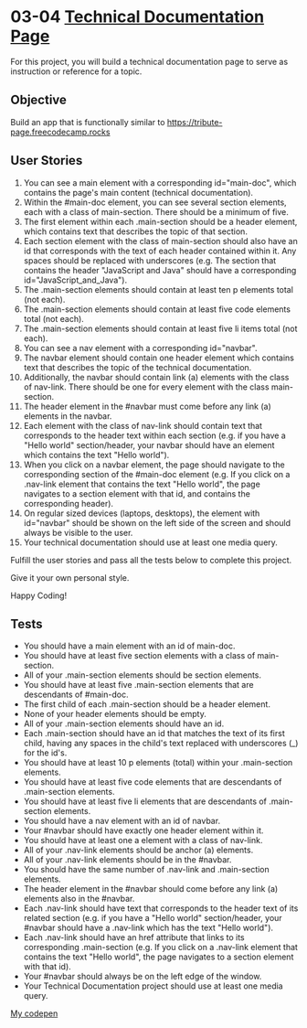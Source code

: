 # 03-04 [Technical Documentation Page](https://www.freecodecamp.org/learn/2022/responsive-web-design/build-a-technical-documentation-page-project/build-a-technical-documentation-page)

For this project, you will build a technical documentation page to serve as instruction or reference for a topic.

## Objective
Build an app that is functionally similar to https://tribute-page.freecodecamp.rocks

## User Stories
1. You can see a main element with a corresponding id="main-doc", which contains the page's main content (technical documentation).
1. Within the #main-doc element, you can see several section elements, each with a class of main-section. There should be a minimum of five.
1. The first element within each .main-section should be a header element, which contains text that describes the topic of that section.
1. Each section element with the class of main-section should also have an id that corresponds with the text of each header contained within it. Any spaces should be replaced with underscores (e.g. The section that contains the header "JavaScript and Java" should have a corresponding id="JavaScript_and_Java").
1. The .main-section elements should contain at least ten p elements total (not each).
1. The .main-section elements should contain at least five code elements total (not each).
1. The .main-section elements should contain at least five li items total (not each).
1. You can see a nav element with a corresponding id="navbar".
1. The navbar element should contain one header element which contains text that describes the topic of the technical documentation.
1. Additionally, the navbar should contain link (a) elements with the class of nav-link. There should be one for every element with the class main-section.
1. The header element in the #navbar must come before any link (a) elements in the navbar.
1. Each element with the class of nav-link should contain text that corresponds to the header text within each section (e.g. if you have a "Hello world" section/header, your navbar should have an element which contains the text "Hello world").
1. When you click on a navbar element, the page should navigate to the corresponding section of the #main-doc element (e.g. If you click on a .nav-link element that contains the text "Hello world", the page navigates to a section element with that id, and contains the corresponding header).
1. On regular sized devices (laptops, desktops), the element with id="navbar" should be shown on the left side of the screen and should always be visible to the user.
1. Your technical documentation should use at least one media query.

Fulfill the user stories and pass all the tests below to complete this project.

Give it your own personal style.

Happy Coding!

## Tests
- You should have a main element with an id of main-doc.
- You should have at least five section elements with a class of main-section.
- All of your .main-section elements should be section elements.
- You should have at least five .main-section elements that are descendants of #main-doc.
- The first child of each .main-section should be a header element.
- None of your header elements should be empty.
- All of your .main-section elements should have an id.
- Each .main-section should have an id that matches the text of its first child, having any spaces in the child's text replaced with underscores (_) for the id's.
- You should have at least 10 p elements (total) within your .main-section elements.
- You should have at least five code elements that are descendants of .main-section elements.
- You should have at least five li elements that are descendants of .main-section elements.
- You should have a nav element with an id of navbar.
- Your #navbar should have exactly one header element within it.
- You should have at least one a element with a class of nav-link.
- All of your .nav-link elements should be anchor (a) elements.
- All of your .nav-link elements should be in the #navbar.
- You should have the same number of .nav-link and .main-section elements.
- The header element in the #navbar should come before any link (a) elements also in the #navbar.
- Each .nav-link should have text that corresponds to the header text of its related section (e.g. if you have a "Hello world" section/header, your #navbar should have a .nav-link which has the text "Hello world").
- Each .nav-link should have an href attribute that links to its corresponding .main-section (e.g. If you click on a .nav-link element that contains the text "Hello world", the page navigates to a section element with that id).
- Your #navbar should always be on the left edge of the window.
- Your Technical Documentation project should use at least one media query.

[My codepen](https://codepen.io/0xt0pdata/pen/ExEzwaj)
